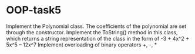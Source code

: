 # OOP-task5

Implement the Polynomial class.
The coefficients of the polynomial are set through the constructor.
Implement the ToString() method in this class, which returns a string representation of the class in the form of
 -3 + 4x^2 + 5x^5 – 12x^7
Implement overloading of binary operators +, -, *
